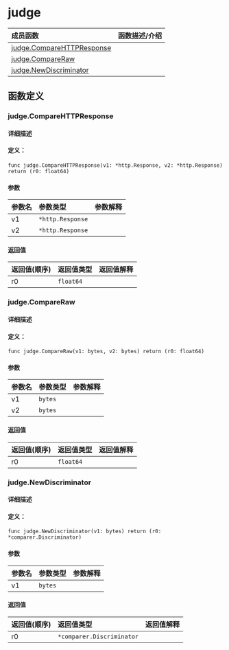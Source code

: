 # judge


|成员函数|函数描述/介绍|
|:------|:--------|
 | [judge.CompareHTTPResponse](#judgecomparehttpresponse) |  |
 | [judge.CompareRaw](#judgecompareraw) |  |
 | [judge.NewDiscriminator](#judgenewdiscriminator) |  |




 



## 函数定义

### judge.CompareHTTPResponse



#### 详细描述



#### 定义：

`func judge.CompareHTTPResponse(v1: *http.Response, v2: *http.Response) return (r0: float64)`


#### 参数

|参数名|参数类型|参数解释|
|:-----------|:---------- |:-----------|
| v1 | `*http.Response` |   |
| v2 | `*http.Response` |   |





#### 返回值

|返回值(顺序)|返回值类型|返回值解释|
|:-----------|:---------- |:-----------|
| r0 | `float64` |   |


 
### judge.CompareRaw



#### 详细描述



#### 定义：

`func judge.CompareRaw(v1: bytes, v2: bytes) return (r0: float64)`


#### 参数

|参数名|参数类型|参数解释|
|:-----------|:---------- |:-----------|
| v1 | `bytes` |   |
| v2 | `bytes` |   |





#### 返回值

|返回值(顺序)|返回值类型|返回值解释|
|:-----------|:---------- |:-----------|
| r0 | `float64` |   |


 
### judge.NewDiscriminator



#### 详细描述



#### 定义：

`func judge.NewDiscriminator(v1: bytes) return (r0: *comparer.Discriminator)`


#### 参数

|参数名|参数类型|参数解释|
|:-----------|:---------- |:-----------|
| v1 | `bytes` |   |





#### 返回值

|返回值(顺序)|返回值类型|返回值解释|
|:-----------|:---------- |:-----------|
| r0 | `*comparer.Discriminator` |   |


 


